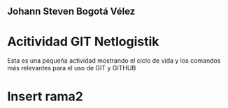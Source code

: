 ## Johann Steven Bogotá Vélez
# Acitividad GIT Netlogistik
Esta es una pequeña actividad mostrando el ciclo de vida y los comandos más relevantes para el uso de GIT y GITHUB

# Insert rama2